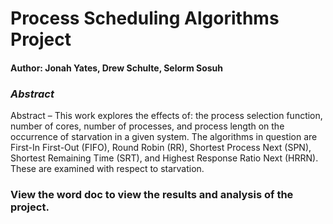 # Process Scheduling Algorithms Project
#### Author: Jonah Yates, Drew Schulte, Selorm Sosuh

### _Abstract_
Abstract – This work explores the effects of: the process selection function, number of cores, number of processes, and process length on the occurrence of starvation in a given system. The algorithms in question are First-In First-Out (FIFO), Round Robin (RR), Shortest Process Next (SPN), Shortest Remaining Time (SRT), and Highest Response Ratio Next (HRRN). These are examined with respect to starvation.

### View the word doc to view the results and analysis of the project.
